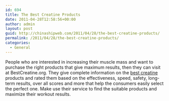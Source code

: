 ```yaml
---
id: 694
title: The Best Creatine Products
date: 2011-04-28T12:58:56+00:00
author: admin
layout: post
guid: http://chinashipweb.com/2011/04/28/the-best-creatine-products/
permalink: /2011/04/28/the-best-creatine-products/
categories:
  - General
---
```

People who are interested in increasing their muscle mass and want to purchase the right products that give maximum results, then they can visit at BestCreatine.org. They give complete information on the [best creatine](http://www.bestcreatine.org/) products and rated them based on the effectiveness, speed, safety, long-term results, over all scores and more that help the consumers easily select the perfect one. Make use their service to find the suitable products and maximize their workout results.